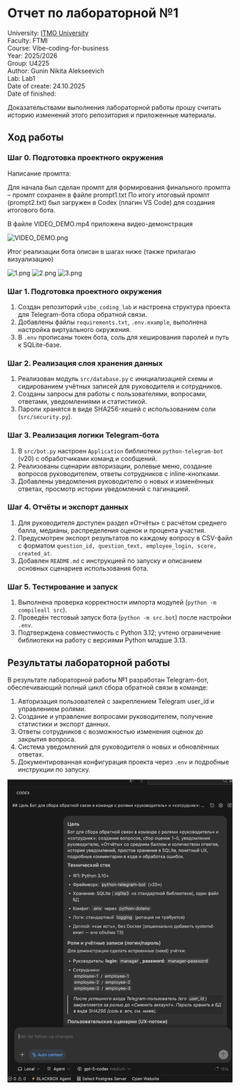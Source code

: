 # Отчет по лабораторной №1

University: [ITMO University](https://itmo.ru/ru/)  
Faculty: FTMI  
Course: Vibe-coding-for-business  
Year: 2025/2026  
Group: U4225  
Author: Gunin Nikita Alekseevich  
Lab: Lab1  
Date of create: 24.10.2025  
Date of finished:  

Доказательствами выполнения лабораторной работы прошу считать историю изменений этого репозитория и приложенные материалы.

## Ход работы

### Шаг 0. Подготовка проектного окружения

Написание промпта: 

Для начала был сделан промпт для формирования финального промпта – промпт сохранен в файле prompt1.txt 
По итогу итоговый промпт (prompt2.txt) был загружен в Codex (плагин VS Code) для создания итогового бота. 

В файле VIDEO_DEMO.mp4 приложена видео-демонстрация 

![VIDEO_DEMO.png](VIDEO_DEMO.png)

Итог реализации бота описан в шагах ниже (также прилагаю визуализацию)

![1.png](1.png)
![2.png](2.png)
![3.png](3.png)


### Шаг 1. Подготовка проектного окружения

1. Создан репозиторий `vibe_coding_lab` и настроена структура проекта для Telegram-бота сбора обратной связи.  
2. Добавлены файлы `requirements.txt`, `.env.example`, выполнена настройка виртуального окружения.  
3. В `.env` прописаны токен бота, соль для хеширования паролей и путь к SQLite-базе.

### Шаг 2. Реализация слоя хранения данных

1. Реализован модуль `src/database.py` с инициализацией схемы и сидированием учётных записей для руководителя и сотрудников.  
2. Созданы запросы для работы с пользователями, вопросами, ответами, уведомлениями и статистикой.  
3. Пароли хранятся в виде SHA256-хешей с использованием соли (`src/security.py`).

### Шаг 3. Реализация логики Telegram-бота

1. В `src/bot.py` настроен `Application` библиотеки `python-telegram-bot` (v20) с обработчиками команд и сообщений.  
2. Реализованы сценарии авторизации, ролевые меню, создание вопросов руководителем, ответы сотрудников с inline-кнопками.  
3. Добавлены уведомления руководителю о новых и изменённых ответах, просмотр истории уведомлений с пагинацией.

### Шаг 4. Отчёты и экспорт данных

1. Для руководителя доступен раздел «Отчёты» с расчётом среднего балла, медианы, распределения оценок и процента участия.  
2. Предусмотрен экспорт результатов по каждому вопросу в CSV-файл с форматом `question_id, question_text, employee_login, score, created_at`.  
3. Добавлен `README.md` с инструкцией по запуску и описанием основных сценариев использования бота.

### Шаг 5. Тестирование и запуск

1. Выполнена проверка корректности импорта модулей (`python -m compileall src`).  
2. Проведён тестовый запуск бота (`python -m src.bot`) после настройки `.env`.  
3. Подтверждена совместимость с Python 3.12; учтено ограничение библиотеки на работу с версиями Python младше 3.13.

## Результаты лабораторной работы

В результате лабораторной работы №1 разработан Telegram-бот, обеспечивающий полный цикл сбора обратной связи в команде:

1. Авторизация пользователей с закреплением Telegram user_id и управлением ролями.  
2. Создание и управление вопросами руководителем, получение статистики и экспорт данных.  
3. Ответы сотрудников с возможностью изменения оценок до закрытия вопроса.  
4. Система уведомлений для руководителя о новых и обновлённых ответах.  
5. Документированная конфигурация проекта через `.env` и подробные инструкции по запуску.

![bot_main_menu.png](screenshot/1.png)
